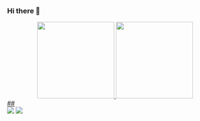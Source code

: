 ### Hi there 👋
<div align="center">
  <a href="https://github.com/gqueirozc">
  <img height="180em" src="https://github-readme-stats.vercel.app/api?username=gqueirozc&show_icons=true&theme=dark&include_all_commits=true&count_private=true"/>
  <img height="180em" src="https://github-readme-stats.vercel.app/api/top-langs/?username=gqueirozc&layout=compact&langs_count=7&theme=dark"/>
</div>
##
<div>
  <a href = "mailto:guilherme.calixto100@gmail.com"><img src="https://img.shields.io/badge/-Gmail-%23333?style=for-the-badge&logo=gmail&logoColor=white" target="_blank"></a>
  <a href="https://www.linkedin.com/in/guilherme-de-queiroz-calixto/" target="_blank"><img src="https://img.shields.io/badge/-LinkedIn-%230077B5?style=for-the-badge&logo=linkedin&logoColor=white" target="_blank"></a>
</div>
